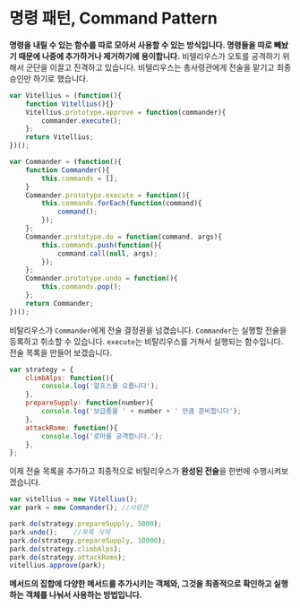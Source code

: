# 명령 패턴, Command Pattern

**명령을 내릴 수 있는 함수를 따로 모아서 사용할 수 있는 방식입니다. 명령들을 따로 빼놨기 때문에 나중에 추가하거나 제거하기에 용이합니다.** 비텔리우스가 오토를 공격하기 위해서 군단을 이끌고 진격하고 있습니다. 비텔리우스는 총사령관에게 전술을 맡기고 최종 승인만 하기로 했습니다.

```javascript
var Vitellius = (function(){
    function Vitellius(){}
    Vitellius.prototype.approve = function(commander){
        commander.execute();
    };
    return Vitellius;
})();
```

```javascript
var Commander = (function(){
    function Commander(){
        this.commands = [];
    }
    Commander.prototype.execute = function(){
        this.commands.forEach(function(command){
            command();
        });
    };
    Commander.prototype.do = function(command, args){
        this.commands.push(function(){
            command.call(null, args);
        });
    };
    Commander.prototype.undo = function(){
        this.commands.pop();
    };
    return Commander;
})();
```

비탈리우스가 `Commander`에게 전술 결정권을 넘겼습니다. `Commander`는 실행할 전술을 등록하고 취소할 수 있습니다. `execute`는 비탈리우스를 거쳐서 실행되는 함수입니다. 전술 목록을 만들어 보겠습니다.

```javascript
var strategy = {
    climbAlps: function(){
        console.log('알프스를 오릅니다');
    },
    prepareSupply: function(number){
        console.log('보급품을 ' + number + ' 만큼 준비합니다');
    },
    attackRome: function(){
        console.log('로마를 공격합니다.');
    },
};
```

이제 전술 목록을 추가하고 최종적으로 비탈리우스가 **완성된 전술**을 한번에 수행시켜보겠습니다.

```javascript
var vitellius = new Vitellius();
var park = new Commander();	//사령관

park.do(strategy.prepareSupply, 5000);
park.undo();	//목록 삭제
park.do(strategy.prepareSupply, 10000);
park.do(strategy.climbAlps);
park.do(strategy.attackRome);
vitellius.approve(park);
```

**메서드의 집합에 다양한 메서드를 추가시키는 객체와, 그것을 최종적으로 확인하고 실행하는 객체를 나눠서 사용하는 방법입니다.**

